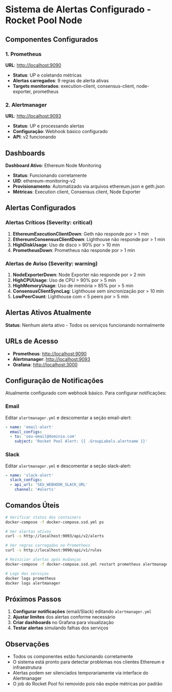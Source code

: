 # Sistema de Alertas Configurado - Rocket Pool Node

## Componentes Configurados

### 1. Prometheus

**URL**: <http://localhost:9090>

- **Status**: UP e coletando métricas
- **Alertas carregados**: 9 regras de alerta ativas
- **Targets monitorados**: execution-client, consensus-client, node-exporter, prometheus

### 2. Alertmanager

**URL**: <http://localhost:9093>

- **Status**: UP e processando alertas
- **Configuração**: Webhook básico configurado
- **API**: v2 funcionando

## Dashboards

**Dashboard Ativo**: Ethereum Node Monitoring

- **Status**: Funcionando corretamente
- **UID**: ethereum-monitoring-v2
- **Provisionamento**: Automatizado via arquivos ethereum.json e geth.json
- **Métricas**: Execution client, Consensus client, Node Exporter

## Alertas Configurados

### Alertas Críticos (Severity: critical)

1. **EthereumExecutionClientDown**: Geth não responde por > 1 min  
2. **EthereumConsensusClientDown**: Lighthouse não responde por > 1 min
3. **HighDiskUsage**: Uso de disco > 90% por > 10 min
4. **PrometheusDown**: Prometheus não responde por > 1 min

### Alertas de Aviso (Severity: warning)

1. **NodeExporterDown**: Node Exporter não responde por > 2 min
2. **HighCPUUsage**: Uso de CPU > 90% por > 5 min
3. **HighMemoryUsage**: Uso de memória > 85% por > 5 min
4. **ConsensusClientSyncLag**: Lighthouse sem sincronização por > 10 min
5. **LowPeerCount**: Lighthouse com < 5 peers por > 5 min

## Alertas Ativos Atualmente

**Status**: Nenhum alerta ativo - Todos os serviços funcionando normalmente

## URLs de Acesso

- **Prometheus**: <http://localhost:9090>
- **Alertmanager**: <http://localhost:9093>  
- **Grafana**: <http://localhost:3000>

## Configuração de Notificações

Atualmente configurado com webhook básico. Para configurar notificações:

### Email

Editar `alertmanager.yml` e descomentar a seção email-alert:

```yaml
- name: 'email-alert'
  email_configs:
  - to: 'seu-email@dominio.com'
    subject: 'Rocket Pool Alert: {{ .GroupLabels.alertname }}'
```

### Slack

Editar `alertmanager.yml` e descomentar a seção slack-alert:

```yaml
- name: 'slack-alert'
  slack_configs:
  - api_url: 'SEU_WEBHOOK_SLACK_URL'
    channel: '#alerts'
```

## Comandos Úteis

```bash
# Verificar status dos containers
docker-compose -f docker-compose.ssd.yml ps

# Ver alertas ativos
curl -s http://localhost:9093/api/v2/alerts

# Ver regras carregadas no Prometheus
curl -s http://localhost:9090/api/v1/rules

# Reiniciar alertas após mudanças
docker-compose -f docker-compose.ssd.yml restart prometheus alertmanager

# Logs dos serviços
docker logs prometheus
docker logs alertmanager
```

## Próximos Passos

1. **Configurar notificações** (email/Slack) editando `alertmanager.yml`
2. **Ajustar limites** dos alertas conforme necessário
3. **Criar dashboards** no Grafana para visualização
4. **Testar alertas** simulando falhas dos serviços

## Observações

- Todos os componentes estão funcionando corretamente
- O sistema está pronto para detectar problemas nos clientes Ethereum e infraestrutura
- Alertas podem ser silenciados temporariamente via interface do Alertmanager
- O job do Rocket Pool foi removido pois não expõe métricas por padrão
